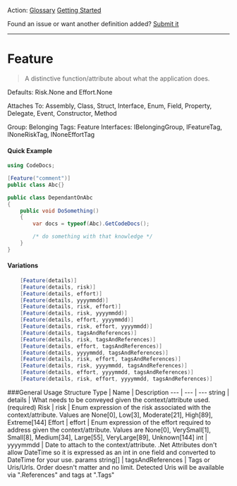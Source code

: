 Action: [Glossary]() [Getting Started]()

Found an issue or want another definition added? [Submit it](https://github.com/rskopecek/CodeDocs/issues/new)


---

Feature
====================

> A distinctive function/attribute about what the application does.

Defaults: Risk.None and Effort.None

Attaches To: Assembly, Class, Struct, Interface, Enum, Field, Property, Delegate, Event, Constructor, Method

Group: Belonging
Tags: Feature
Interfaces: IBelongingGroup, IFeatureTag, INoneRiskTag, INoneEffortTag

#### Quick Example
```csharp
using CodeDocs;

[Feature("comment")]
public class Abc{}

public class DependantOnAbc
{
	public void DoSomething()
	{
		var docs = typeof(Abc).GetCodeDocs();

		/* do something with that knowledge */
	}
}
```

#### Variations
```csharp
    [Feature(details)]
    [Feature(details, risk)]
    [Feature(details, effort)]
    [Feature(details, yyyymmdd)]
    [Feature(details, risk, effort)]
    [Feature(details, risk, yyyymmdd)]
    [Feature(details, effort, yyyymmdd)]
    [Feature(details, risk, effort, yyyymmdd)]
    [Feature(details, tagsAndReferences)]
    [Feature(details, risk, tagsAndReferences)]
    [Feature(details, effort, tagsAndReferences)]
    [Feature(details, yyyymmdd, tagsAndReferences)]
    [Feature(details, risk, effort, tagsAndReferences)]
    [Feature(details, risk, yyyymmdd, tagsAndReferences)]
    [Feature(details, effort, yyyymmdd, tagsAndReferences)]
    [Feature(details, risk, effort, yyyymmdd, tagsAndReferences)]
```

###General Usage Structure
Type | Name | Description
--- | --- | ---
string | details | What needs to be conveyed given the context/attribute used. (required)
Risk | risk | Enum expression of the risk associated with the context/attribute.  Values are None[0], Low[3], Moderate[21], High[89], Extreme[144]
Effort | effort | Enum expression of the effort required to address given the context/attribute.  Values are None[0], VerySmall[1], Small[8], Medium[34], Large[55], VeryLarge[89], Unknown[144]
int | yyyymmdd | Date to attach to the context/attribute.  .Net Attributes don't allow DateTime so it is expressed as an int in one field and converted to DateTime for your use.
params string[] | tagsAndReferences | Tags or Uris/Urls. Order doesn't matter and no limit.  Detected Uris will be available via ".References" and tags at ".Tags"